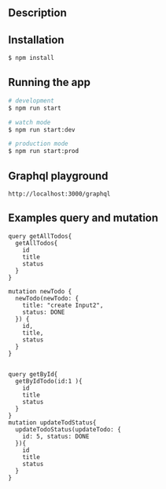 ## Description

## Installation

```bash
$ npm install
```

## Running the app

```bash
# development
$ npm run start

# watch mode
$ npm run start:dev

# production mode
$ npm run start:prod
```

## Graphql playground

```code
http://localhost:3000/graphql
```

## Examples query and mutation

```code
query getAllTodos{
  getAllTodos{
    id
    title
    status
  }
}

mutation newTodo {
  newTodo(newTodo: {
    title: "create Input2",
    status: DONE
  }) {
    id, 
    title,
    status
  }
}


query getById{
  getByIdTodo(id:1 ){
    id
    title
    status
  }
}
mutation updateTodStatus{
  updateTodoStatus(updateTodo: {
    id: 5, status: DONE
  }){
    id
    title
    status
  }
}
```


